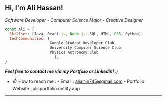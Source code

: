 

<h2> Hi, I'm Ali Hassan! </h2>
<p><em>Software Developer - Computer Science Major - Creative Designer
</em></p>

```javascript
const Ali = {
  Skillset: [Java, React.js, Node.js, SQL, HTML, CSS, Python],
  techCommunities: {
                    Google Student Developer Club,
                    University Computer Science Club, 
                    Physics Astronomy Club
                      },
}
```
<em><b>Feel free to contact me via my Portfolio or Linkedin! </b> :)</em>


- 📫 How to reach me : 
            - Email : aliamin745@gmail.com
            - Portfolio Website : alisportfolio.netlify.app
---
